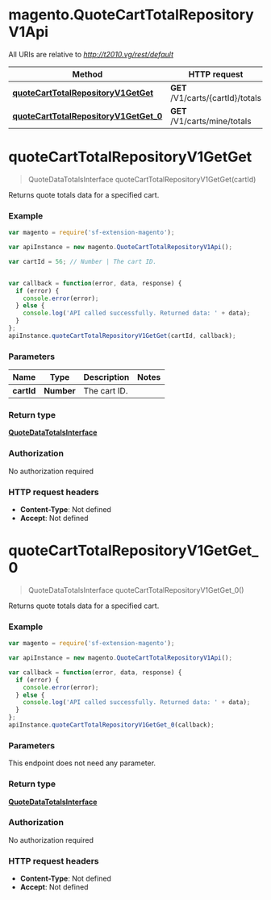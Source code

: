 # magento.QuoteCartTotalRepositoryV1Api

All URIs are relative to *http://t2010.vg/rest/default*

Method | HTTP request | Description
------------- | ------------- | -------------
[**quoteCartTotalRepositoryV1GetGet**](QuoteCartTotalRepositoryV1Api.md#quoteCartTotalRepositoryV1GetGet) | **GET** /V1/carts/{cartId}/totals | 
[**quoteCartTotalRepositoryV1GetGet_0**](QuoteCartTotalRepositoryV1Api.md#quoteCartTotalRepositoryV1GetGet_0) | **GET** /V1/carts/mine/totals | 


<a name="quoteCartTotalRepositoryV1GetGet"></a>
# **quoteCartTotalRepositoryV1GetGet**
> QuoteDataTotalsInterface quoteCartTotalRepositoryV1GetGet(cartId)



Returns quote totals data for a specified cart.

### Example
```javascript
var magento = require('sf-extension-magento');

var apiInstance = new magento.QuoteCartTotalRepositoryV1Api();

var cartId = 56; // Number | The cart ID.


var callback = function(error, data, response) {
  if (error) {
    console.error(error);
  } else {
    console.log('API called successfully. Returned data: ' + data);
  }
};
apiInstance.quoteCartTotalRepositoryV1GetGet(cartId, callback);
```

### Parameters

Name | Type | Description  | Notes
------------- | ------------- | ------------- | -------------
 **cartId** | **Number**| The cart ID. | 

### Return type

[**QuoteDataTotalsInterface**](QuoteDataTotalsInterface.md)

### Authorization

No authorization required

### HTTP request headers

 - **Content-Type**: Not defined
 - **Accept**: Not defined

<a name="quoteCartTotalRepositoryV1GetGet_0"></a>
# **quoteCartTotalRepositoryV1GetGet_0**
> QuoteDataTotalsInterface quoteCartTotalRepositoryV1GetGet_0()



Returns quote totals data for a specified cart.

### Example
```javascript
var magento = require('sf-extension-magento');

var apiInstance = new magento.QuoteCartTotalRepositoryV1Api();

var callback = function(error, data, response) {
  if (error) {
    console.error(error);
  } else {
    console.log('API called successfully. Returned data: ' + data);
  }
};
apiInstance.quoteCartTotalRepositoryV1GetGet_0(callback);
```

### Parameters
This endpoint does not need any parameter.

### Return type

[**QuoteDataTotalsInterface**](QuoteDataTotalsInterface.md)

### Authorization

No authorization required

### HTTP request headers

 - **Content-Type**: Not defined
 - **Accept**: Not defined

